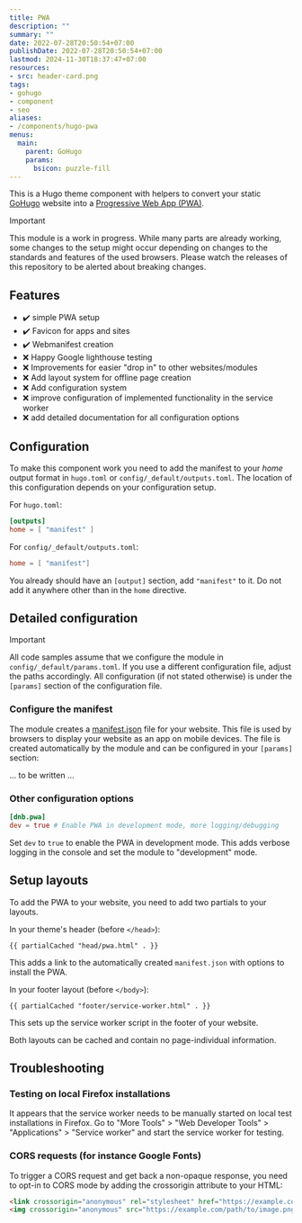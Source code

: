```yaml
---
title: PWA
description: ""
summary: ""
date: 2022-07-28T20:50:54+07:00
publishDate: 2022-07-28T20:50:54+07:00
lastmod: 2024-11-30T18:37:47+07:00
resources:
- src: header-card.png
tags:
- gohugo
- component
- seo
aliases:
- /components/hugo-pwa
menus:
  main:
    parent: GoHugo
    params:
      bsicon: puzzle-fill
---
```


This is a Hugo theme component with helpers to convert your static [GoHugo](https://gohugo.io/) website into a [Progressive Web App (PWA)](https://web.dev/progressive-web-apps/).

> [!IMPORTANT]
> This module is a work in progress. While many parts are already working, some changes to the setup might occur depending on changes to the standards and features of the used browsers. Please watch the releases of this repository to be alerted about breaking changes.

## Features

* :heavy_check_mark: simple PWA setup
* :heavy_check_mark: Favicon for apps and sites
* :heavy_check_mark: Webmanifest creation
* :x: Happy Google lighthouse testing
* :x: Improvements for easier "drop in" to other websites/modules
* :x: Add layout system for offline page creation
* :x: Add configuration system
* :x: improve configuration of implemented functionality in the service worker
* :x: add detailed documentation for all configuration options

## Configuration

To make this component work you need to add the manifest to your _home_ output format in `hugo.toml` or `config/_default/outputs.toml`. The location of this configuration depends on your configuration setup.

For `hugo.toml`:

```toml
[outputs]
home = [ "manifest" ]
```

For `config/_default/outputs.toml`:

```toml
home = [ "manifest"]
```

You already should have an `[output]` section, add `"manifest"` to it. Do not add it anywhere other than in the `home` directive.

## Detailed configuration

> [!IMPORTANT]
> All code samples assume that we configure the module in `config/_default/params.toml`. If you use a different configuration file, adjust the paths accordingly. All configuration (if not stated otherwise) is under the `[params]` section of the configuration file.

### Configure the manifest

The module creates a [manifest.json](https://w3c.github.io/manifest/) file for your website. This file is used by browsers to display your website as an app on mobile devices. The file is created automatically by the module and can be configured in your `[params]` section:

… to be written …

### Other configuration options

```toml
[dnb.pwa]
dev = true # Enable PWA in development mode, more logging/debugging
```

Set `dev` to `true` to enable the PWA in development mode. This adds verbose logging in the console and set the module to "development" mode.

## Setup layouts

To add the PWA to your website, you need to add two partials to your layouts.

In your theme's header (before `</head>`):

```go-html-template
{{ partialCached "head/pwa.html" . }}
```

This adds a link to the automatically created `manifest.json` with options to install the PWA.

In your footer layout (before `</body>`):

```go-html-template
{{ partialCached "footer/service-worker.html" . }}
```

This sets up the service worker script in the footer of your website.

Both layouts can be cached and contain no page-individual information.

## Troubleshooting

### Testing on local Firefox installations

It appears that the service worker needs to be manually started on local test installations in Firefox. Go to "More Tools" > "Web Developer Tools" > "Applications" > "Service worker" and start the service worker for testing.

### CORS requests (for instance Google Fonts)

To trigger a CORS request and get back a non-opaque response, you need to opt-in to CORS mode by adding the crossorigin attribute to your HTML:

```html
<link crossorigin="anonymous" rel="stylesheet" href="https://example.com/path/to/style.css">
<img crossorigin="anonymous" src="https://example.com/path/to/image.png">
```
